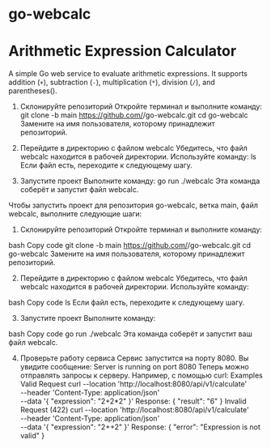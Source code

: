 # go-webcalc
# Arithmetic Expression Calculator
A simple Go web service to evaluate arithmetic expressions. It supports addition (`+`), subtraction (`-`), multiplication (`*`), division (`/`), and parentheses().

1. Склонируйте репозиторий
Откройте терминал и выполните команду:
git clone -b main https://github.com/<username>/go-webcalc.git
cd go-webcalc
Замените <username> на имя пользователя, которому принадлежит репозиторий.

2. Перейдите в директорию с файлом webcalc
Убедитесь, что файл webcalc находится в рабочей директории. Используйте команду:
ls
Если файл есть, переходите к следующему шагу.

3. Запустите проект
Выполните команду:
go run ./webcalc
Эта команда соберёт и запустит файл webcalc.


Чтобы запустить проект для репозитория go-webcalc, ветка main, файл webcalc, выполните следующие шаги:

1. Склонируйте репозиторий
Откройте терминал и выполните команду:

bash
Copy code
git clone -b main https://github.com/<username>/go-webcalc.git
cd go-webcalc
Замените <username> на имя пользователя, которому принадлежит репозиторий.

2. Перейдите в директорию с файлом webcalc
Убедитесь, что файл webcalc находится в рабочей директории. Используйте команду:

bash
Copy code
ls
Если файл есть, переходите к следующему шагу.

3. Запустите проект
Выполните команду:

bash
Copy code
go run ./webcalc
Эта команда соберёт и запустит ваш файл webcalc.

4. Проверьте работу сервиса
Сервис запустится на порту 8080. Вы увидите сообщение:
Server is running on port 8080
Теперь можно отправлять запросы к серверу. Например, с помощью curl:
Examples
Valid Request
curl --location 'http://localhost:8080/api/v1/calculate' \
--header 'Content-Type: application/json' \
--data '{
  "expression": "2+2*2"
}'
Response:
{
  "result": "6"
}
Invalid Request (422)
curl --location 'http://localhost:8080/api/v1/calculate' \
--header 'Content-Type: application/json' \
--data '{
  "expression": "2++2"
}'
Response:
{
  "error": "Expression is not valid"
}

